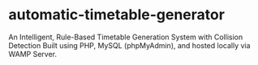 # automatic-timetable-generator
An Intelligent, Rule-Based Timetable Generation System with Collision Detection Built using PHP, MySQL (phpMyAdmin), and hosted locally via WAMP Server.

